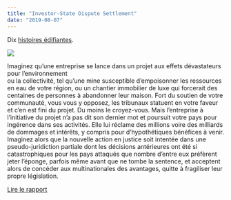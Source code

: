 ```yaml
---
title: "Investor-State Dispute Settlement"
date: "2019-08-07"
---
```


Dix [histoires édifiantes](http://10isdsstories.org).

![](https://blog.atlant.is/wp-content/uploads/2019/08/quote.png)

Imaginez qu’une entreprise se lance dans un projet aux effets dévastateurs pour l’environnement  
ou la collectivité, tel qu’une mine susceptible d’empoisonner les ressources en eau de votre région, ou un chantier immobilier de luxe qui forcerait des centaines de personnes à abandonner leur maison. Fort du soutien de votre communauté, vous vous y opposez, les tribunaux statuent en votre faveur et c’en est fini du projet. Du moins le croyez-vous. Mais l’entreprise à l’initiative du projet n’a pas dit son dernier mot et poursuit votre pays pour ingérence dans ses activités. Elle lui réclame des millions voire des milliards de dommages et intérêts, y compris pour d’hypothétiques bénéfices à venir. Imaginez alors que la nouvelle action en justice soit intentée dans une pseudo-juridiction partiale dont les décisions antérieures ont été si catastrophiques pour les pays attaqués que nombre d’entre eux préfèrent jeter l’éponge, parfois même avant que ne tombe la sentence, et acceptent alors de concéder aux multinationales des avantages, quitte à fragiliser leur propre législation.

[Lire le rapport](https://blog.atlant.is/wp-content/uploads/2019/08/foe-red-carpet-courts.pdf)
